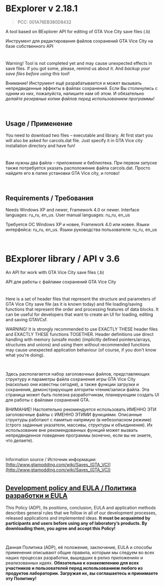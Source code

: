 # BExplorer v 2.18.1
> PCC: 001A76EB380D8432


A tool based on BExplorer API for editing of GTA Vice City save files (.b)

Инструмент для редактирования файлов сохранений GTA Vice City на базе собственного API


#

Warning! Tool is not completed yet and may cause unexpected effects in save files.
If you got some, please, remind us about it. And *backup your save files before using this tool*!

Внимание! Инструмент ещё разрабатывается и может вызывать непредвиденные эффекты в файлах
сохранений. Если Вы столкнулись с одним из них, пожалуйста, напишите нам об этом. И обязательно
*делайте резервные копии файлов перед использованием программы*!

&nbsp;



## Usage / Применение

You need to download two files – executable and library. At first start you will also be asked for carcols.dat file.
Just specify it in GTA Vice city installation directory and have fun!

#

Вам нужны два файла – приложение и библиотека. При первом запуске также потребуется указать расположение
файла carcols.dat. Просто найдите его в папке установки GTA Vice city, и готово!

&nbsp;



## Requirements / Требования

Needs Windows XP and newer, Framework 4.0 or newer. Interface languages: ru_ru, en_us. User manual languages: ru_ru, en_us

Требуется ОС Windows XP и новее, Framework 4.0 или новее. Языки интерфейса: ru_ru, en_us. Языки руководства пользователя: ru_ru, en_us

&nbsp;



# BExplorer library / API v 3.6


An API for work with GTA Vice City save files (.b)

API для работы с файлами сохранений GTA Vice City

#

Here is a set of header files that represent the structure and parameters of GTA Vice City save file
(as it is known today) and file loading/saving functions that represent the order and processing
features of data blocks. It can be useful for developers that want to create an UI for loading,
editing and saving GTAVCsf.

WARNING! It is strongly recommended to use EXACTLY THESE header files and EXACTLY THESE functions TOGETHER.
Header definitions use direct handling with memory (unsafe mode) (implicitly defined pointers/arrays,
structures and unions) and using them without recommended functions may cause unexpected application behaviour
(of course, if you don't know what you’re doing).

&nbsp;

Здесь располагается набор заголовочных файлов, представляющих структуру и параметры файла сохранения игры GTA Vice City
(насколько они известны сегодня), а также функции загрузки и сохранения, демонстрирующие алгоритм чтения/записи файла.
Эта страница может быть полезна разработчикам, планирующим создать UI для работы с файлами сохранений GTA.

ВНИМАНИЕ! Настоятельно рекомендуется использовать ИМЕННО ЭТИ заголовочные файлы с ИМЕННО ЭТИМИ функциями. Описанные структуры
работают с памятью напрямую (в небезопасном режиме) (строго заданные указатели, массивы, структуры и объединения). Их использование
вне рекомендованных функций может вызвать непредвиденное поведение программы (конечно, если вы не знаете, что делаете).

&nbsp;

Information source / Источник информации: [http://www.gtamodding.com/wiki/Saves_(GTA_VC)](http://www.gtamodding.com/wiki/Saves_(GTA_VC))

#



## [Development policy and EULA / Политика разработки и EULA](https://github.com/adslbarxatov/adp)

This Policy (ADP), its positions, conclusion, EULA and application methods
describes general rules that we follow in all of our development processes, released applications and implemented ideas.
**It must be acquainted by participants and users before using any of laboratory’s products.
By downloading them, you agree and accept this Policy!**

&nbsp;

Данная Политика (ADP), её положения, заключение, EULA и способы применения
описывают общие правила, которым мы следуем во всех наших процессах разработки, вышедших в релиз приложениях
и реализованных идеях.
**Обязательна к ознакомлению для всех участников и пользователей перед использованием любого из продуктов лаборатории.
Загружая их, вы соглашаетесь и принимаете эту Политику!**
